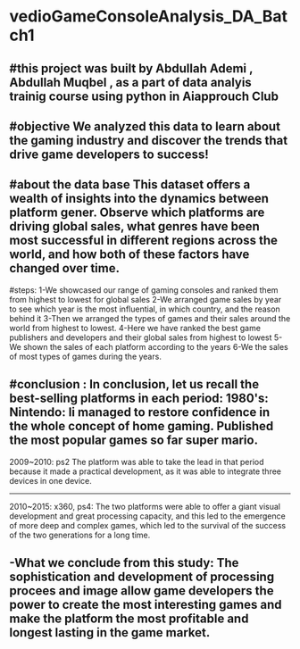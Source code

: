 # vedioGameConsoleAnalysis_DA_Batch1
#this project was built by Abdullah Ademi , Abdullah Muqbel , as a part of data analyis trainig course using python in Aiapprouch Club
--------
#objective We analyzed this data to learn about the gaming industry and discover the trends that drive game developers to success!
------
#about the data base This dataset offers a wealth of insights into the dynamics between platform gener. Observe which platforms are driving global sales, what genres have been most successful in different regions across the world, and how both of these factors have changed over time.
-----
#steps: 
1-We showcased our range of gaming consoles and ranked them from highest to lowest for global sales 
2-We arranged game sales by year to see which year is the most influential, in which country, and the reason behind it
3-Then we arranged the types of games and their sales around the world from highest to lowest. 
4-Here we have ranked the best game publishers and developers and their global sales from highest to lowest 
5-We shown the sales of each platform according to the years 
6-We the sales of most types of games during the years.

#conclusion : 
In conclusion, let us recall the best-selling platforms in each period:
1980's: Nintendo:
Ii managed to restore confidence in the whole concept of home gaming. Published the most popular games so far super mario.
----
2009~2010: ps2 
The platform was able to take the lead in that period because it made a practical development, as it was able to integrate three devices in one device.

---
2010~2015: x360, ps4:
The two platforms were able to offer a giant visual development and great processing capacity, and this led to the emergence of more deep and complex games,
which led to the survival of the success of the two generations for a long time.

-What we conclude from this study: The sophistication and development of processing procees and image allow game developers the power to create 
the most interesting games and make the platform the most profitable and longest lasting in the game market.
--
